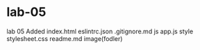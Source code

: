 # lab-05
lab 05
Added
    index.html
    eslintrc.json
    .gitignore.md
    js
        app.js
    style
        stylesheet.css
    readme.md
    image(fodler)
    